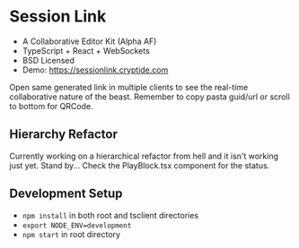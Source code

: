 # Session Link
* A Collaborative Editor Kit (Alpha AF)
* TypeScript + React + WebSockets
* BSD Licensed
* Demo: <a href="https://sessionlink.cryptide.com">https://sessionlink.cryptide.com</a>

Open same generated link in multiple clients to see the real-time collaborative nature of the beast.
Remember to copy pasta guid/url or scroll to bottom for QRCode.

## Hierarchy Refactor
Currently working on a hierarchical refactor from hell and it isn't working just yet.
Stand by... Check the PlayBlock.tsx component for the status.

## Development Setup
* `npm install` in both root and tsclient directories
* `export NODE_ENV=development`
* `npm start` in root directory

